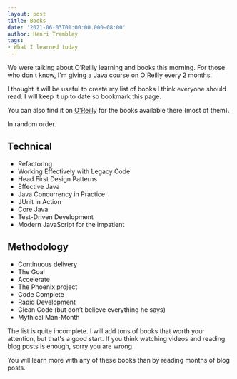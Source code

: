 ```yaml
---
layout: post
title: Books
date: '2021-06-03T01:00:00.000-08:00'
author: Henri Tremblay
tags:
- What I learned today
---
```


We were talking about O’Reilly learning and books this morning.
For those who don't know, I'm giving a Java course on O'Reilly every 2 months.

I thought it will be useful to create my list of books I think everyone should read.
I will keep it up to date so bookmark this page.

You can also find it on [O'Reilly](https://learning.oreilly.com/playlists/386b4ce0-b3d4-49be-a3dc-02c0e4b94412) for the books available there (most of them).

In random order.

## Technical

* Refactoring
* Working Effectively with Legacy Code 
* Head First Design Patterns
* Effective Java
* Java Concurrency in Practice
* JUnit in Action
* Core Java
* Test-Driven Development
* Modern JavaScript for the impatient

## Methodology

* Continuous delivery
* The Goal
* Accelerate
* The Phoenix project
* Code Complete
* Rapid Development
* Clean Code (but don’t believe everything he says)
* Mythical Man-Month

The list is quite incomplete. 
I will add tons of books that worth your attention, but that's a good start. 
If you think watching videos and reading blog posts is enough, sorry you are wrong.

You will learn more with any of these books than by reading months of blog posts.
